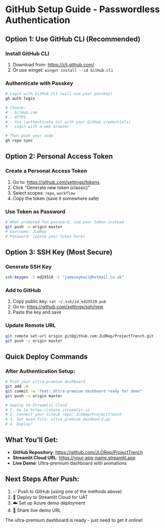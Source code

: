 # GitHub Setup Guide - Passwordless Authentication

## Option 1: Use GitHub CLI (Recommended)

### Install GitHub CLI
1. Download from: https://cli.github.com/
2. Or use winget: `winget install --id GitHub.cli`

### Authenticate with Passkey
```bash
# Login with GitHub CLI (will use your passkey)
gh auth login

# Choose:
# - GitHub.com
# - HTTPS
# - Yes (authenticate Git with your GitHub credentials)
# - Login with a web browser

# Then push your code
gh repo sync
```

## Option 2: Personal Access Token

### Create a Personal Access Token
1. Go to: https://github.com/settings/tokens
2. Click "Generate new token (classic)"
3. Select scopes: `repo`, `workflow`
4. Copy the token (save it somewhere safe)

### Use Token as Password
```bash
# When prompted for password, use your token instead
git push -u origin master
# Username: JLORep
# Password: [paste your token here]
```

## Option 3: SSH Key (Most Secure)

### Generate SSH Key
```bash
ssh-keygen -t ed25519 -C "jameseymail@hotmail.co.uk"
```

### Add to GitHub
1. Copy public key: `cat ~/.ssh/id_ed25519.pub`
2. Go to: https://github.com/settings/ssh/new
3. Paste the key and save

### Update Remote URL
```bash
git remote set-url origin git@github.com:JLORep/ProjectTrench.git
git push -u origin master
```

## Quick Deploy Commands

### After Authentication Setup:
```bash
# Push your ultra-premium dashboard
git add -A
git commit -m "feat: Ultra-premium dashboard ready for demo"
git push -u origin master

# Deploy to Streamlit Cloud
# 1. Go to https://share.streamlit.io
# 2. Connect your GitHub repo: JLORep/ProjectTrench
# 3. Set main file: ultra_premium_dashboard.py
# 4. Deploy!
```

## What You'll Get:
- **GitHub Repository**: https://github.com/JLORep/ProjectTrench
- **Streamlit Cloud URL**: https://your-app-name.streamlit.app
- **Live Demo**: Ultra-premium dashboard with animations

## Next Steps After Push:
1. ✅ Push to GitHub (using one of the methods above)
2. 🚀 Deploy to Streamlit Cloud for UAT
3. ☁️ Set up Azure demo deployment
4. 📱 Share live demo URL

The ultra-premium dashboard is ready - just need to get it online!